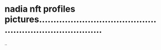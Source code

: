 # nadia nft profiles pictures...........................................................................
..
